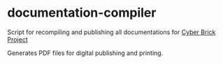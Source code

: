 # documentation-compiler

Script for recompiling and publishing all documentations for
[Cyber Brick Project](https://github.com/cyber-brick-project)

Generates PDF files for digital publishing and printing.


